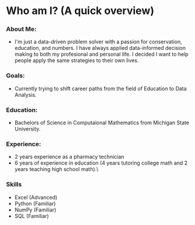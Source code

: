 # Who am I? (A quick overview)

### About Me:
- I'm just a data-driven problem solver with a passion for conservation, education, and numbers.
I have always applied data-informed decision making to both my profesional and personal life. 
I decided I want to help people apply the same strategies to their own lives.

### Goals:
- Currently trying to shift career paths from the field of Education to Data Analysis.

### Education:
- Bachelors of Science in Computaional Mathematics from Michigan State University.

### Experience: 
- 2 years experience as a pharmacy technician
- 6 years of experience in education (4 years tutoring college math and 2 years teaching high school math).\

### Skills
- Excel (Advanced)
- Python (Familiar)
- NumPy (Familiar)
- SQL (Familiar)



<!---
hunter-pruitt/hunter-pruitt is a ✨ special ✨ repository because its `README.md` (this file) appears on your GitHub profile.
You can click the Preview link to take a look at your changes.
--->
